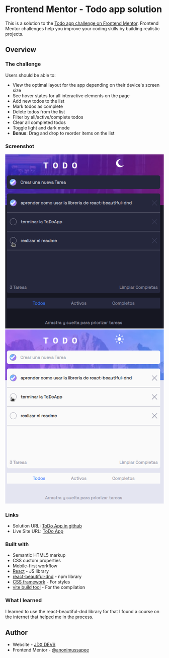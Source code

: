 # Frontend Mentor - Todo app solution

This is a solution to the [Todo app challenge on Frontend Mentor](https://www.frontendmentor.io/challenges/todo-app-Su1_KokOW). Frontend Mentor challenges help you improve your coding skills by building realistic projects. 

## Overview

### The challenge

Users should be able to:

- View the optimal layout for the app depending on their device's screen size
- See hover states for all interactive elements on the page
- Add new todos to the list
- Mark todos as complete
- Delete todos from the list
- Filter by all/active/complete todos
- Clear all completed todos
- Toggle light and dark mode
- **Bonus**: Drag and drop to reorder items on the list

### Screenshot

![](./screemshots/dark.png)
![](./screemshots/light.png)

### Links

- Solution URL: [ToDo App in github](https://github.com/anonimussapee/fdo)
- Live Site URL: [ToDo App ](https://dnd-todo-app.netlify.app/)

### Built with

- Semantic HTML5 markup
- CSS custom properties
- Mobile-first workflow
- [React](https://reactjs.org/) - JS library
- [react-beautiful-dnd](https://www.npmjs.com/package/react-beautiful-dnd) - npm library
- [CSS framework](https://tailwindcss.com/) - For styles
- [vite build tool](https://vitejs.dev/) - For the compilation

### What I learned

I learned to use the react-beautiful-dnd library for that I found a course on the internet that helped me in the process.

## Author

- Website - [JDX DEVS](https://jdx.netlify.app/)
- Frontend Mentor - [@anonimussapee](https://www.frontendmentor.io/profile/anonimussapee)
